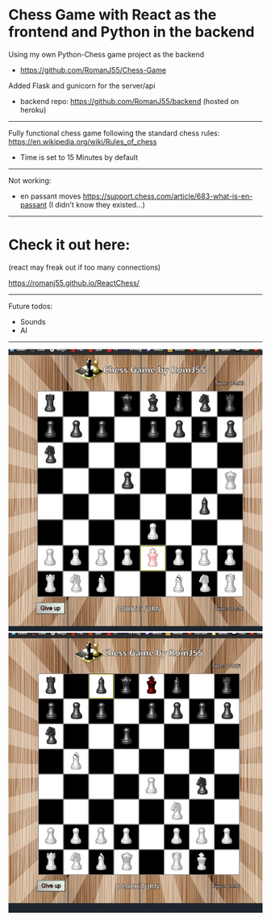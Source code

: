 # Chess Game with React as the frontend and Python in the backend

Using my own Python-Chess game project as the backend

- https://github.com/RomanJ55/Chess-Game

Added Flask and gunicorn for the server/api
  - backend repo: https://github.com/RomanJ55/backend (hosted on heroku)

---

Fully functional chess game following the standard chess rules: https://en.wikipedia.org/wiki/Rules_of_chess

- Time is set to 15 Minutes by default

---

Not working:

- en passant moves https://support.chess.com/article/683-what-is-en-passant
  (I didn't know they existed...)

---

# Check it out here:
(react may freak out if too many connections)


https://romanj55.github.io/ReactChess/

---

Future todos:
  - Sounds
  - AI
  
 ---

![demo](assets/000.jpg "demo1")
![demo2](assets/001.jpg "demo2")
